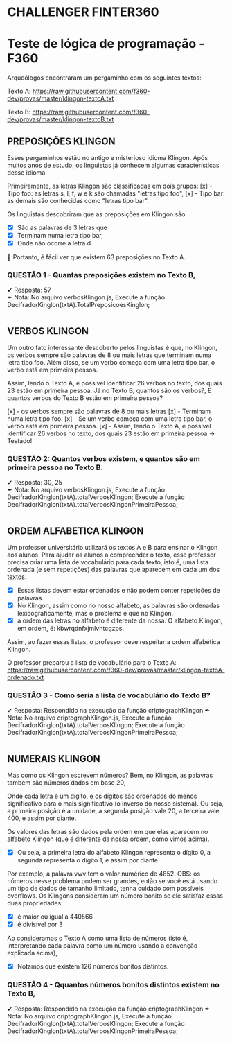# CHALLENGER FINTER360

# Teste de lógica de programação - F360

Arqueólogos encontraram um pergaminho com os seguintes textos:
 
  Texto A: https://raw.githubusercontent.com/f360-dev/provas/master/klingon-textoA.txt
  
  Texto B: https://raw.githubusercontent.com/f360-dev/provas/master/klingon-textoB.txt

## PREPOSIÇÕES KLINGON 

Esses pergaminhos estão no antigo e misterioso idioma Klingon. Após muitos anos de estudo, os linguistas já conhecem algumas características desse idioma.

Primeiramente, as letras Klingon são classificadas em dois grupos: 
   [x] - Tipo foo: as letras s, l, f, w e k são chamadas "letras tipo foo", 
   [x] - Tipo bar: as demais são conhecidas como "letras tipo bar".

Os linguistas descobriram que as preposições em Klingon são 
- [x] São as palavras de 3 letras que 
- [x] Terminam numa letra tipo bar, 
- [x] Onde não ocorre a letra d. 

📌 Portanto, é fácil ver que existem 63 preposições no Texto A.

### QUESTÃO 1 - Quantas preposições existem no Texto B, 
✔ Resposta: 57 </br>
✒ Nota: No arquivo verbosKlingon.js, Execute a função DecifradorKinglon(txtA).TotalPreposicoesKinglon;

# 

## VERBOS KLINGON

Um outro fato interessante descoberto pelos linguistas é que, no Klingon, os verbos sempre são palavras de 8 ou mais letras que terminam numa letra tipo foo. Além disso, se um verbo começa com uma letra tipo bar, o verbo está em primeira pessoa.

Assim, lendo o Texto A, é possível identificar 26 verbos no texto, dos quais 23 estão em primeira pessoa.
Já no Texto B, quantos são os verbos?, E quantos verbos do Texto B estão em primeira pessoa?

   [x] - os verbos sempre são palavras de 8 ou mais letras 
   [x] - Terminam numa letra tipo foo. 
   [x] - Se um verbo começa com uma letra tipo bar, o verbo está em primeira pessoa.
   [x] - Assim, lendo o Texto A, é possível identificar 26 verbos no texto, dos quais 23 estão em primeira pessoa -> Testado!

### QUESTÃO 2: Quantos verbos existem, e quantos são em primeira pessoa no Texto B. 
✔ Resposta: 30, 25 </br>
✒ Nota: No arquivo verbosKlingon.js, Execute a função DecifradorKinglon(txtA).totalVerbosKlingon; Execute a função DecifradorKinglon(txtA).totalVerbosKlingonPrimeiraPessoa;

#

## ORDEM ALFABETICA KLINGON

Um professor universitário utilizará os textos A e B para ensinar o Klingon aos alunos. 
Para ajudar os alunos a compreender o texto, esse professor precisa criar uma lista de vocabulário para cada texto, isto é, uma lista ordenada (e sem repetições) das palavras que aparecem em cada um dos textos.

- [x] Essas listas devem estar ordenadas e não podem conter repetições de palavras. 
- [x] No Klingon, assim como no nosso alfabeto, as palavras são ordenadas lexicograficamente, mas o problema é que no Klingon, 
- [x] a ordem das letras no alfabeto é diferente da nossa. O alfabeto Klingon, em ordem, é: 
kbwrqdnfxjmlvhtcgzps. 

Assim, ao fazer essas listas, o professor deve respeitar a ordem alfabética Klingon.

O professor preparou a lista de vocabulário para o Texto A:
https://raw.githubusercontent.com/f360-dev/provas/master/klingon-textoA-ordenado.txt

### QUESTÃO 3 - Como seria a lista de vocabulário do Texto B?
✔ Resposta: Respondido na execução da função criptographKlingon
✒ Nota: No arquivo criptographKlingon.js, Execute a função DecifradorKinglon(txtA).totalVerbosKlingon; Execute a função DecifradorKinglon(txtA).totalVerbosKlingonPrimeiraPessoa;

# 

## NUMERAIS KLINGON

Mas como os Klingon escrevem números?
Bem, no Klingon, as palavras também são números dados em base 20, 

Onde cada letra é um dígito, e os dígitos são ordenados do menos significativo para o mais significativo (o inverso do nosso sistema). 
Ou seja, a primeira posição é a unidade, a segunda posição vale 20, a terceira vale 400, e assim por diante. 

Os valores das letras são dados pela ordem em que elas aparecem no alfabeto Klingon (que é diferente da nossa ordem, como vimos acima). 
- [x] Ou seja, a primeira letra do alfabeto Klingon representa o dígito 0, a segunda representa o dígito 1, e assim por diante.

Por exemplo, a palavra vwv tem o valor numérico de 4852.
OBS: os números nesse problema podem ser grandes, então se você está usando um tipo de dados de tamanho limitado, tenha cuidado com possíveis overflows.
Os Klingons consideram um número bonito se ele satisfaz essas duas propriedades:

- [x] é maior ou igual a 440566
- [x] é divisível por 3

Ao consideramos o Texto A como uma lista de números (isto é, interpretando cada palavra como um número usando a convenção explicada acima), 

- [x] Notamos que existem 126 números bonitos distintos.

### QUESTÃO 4 - Qquantos números bonitos distintos existem no Texto B,
✔ Resposta: Respondido na execução da função criptographKlingon
✒ Nota: No arquivo criptographKlingon.js, Execute a função DecifradorKinglon(txtA).totalVerbosKlingon; Execute a função DecifradorKinglon(txtA).totalVerbosKlingonPrimeiraPessoa;
   
   
#
